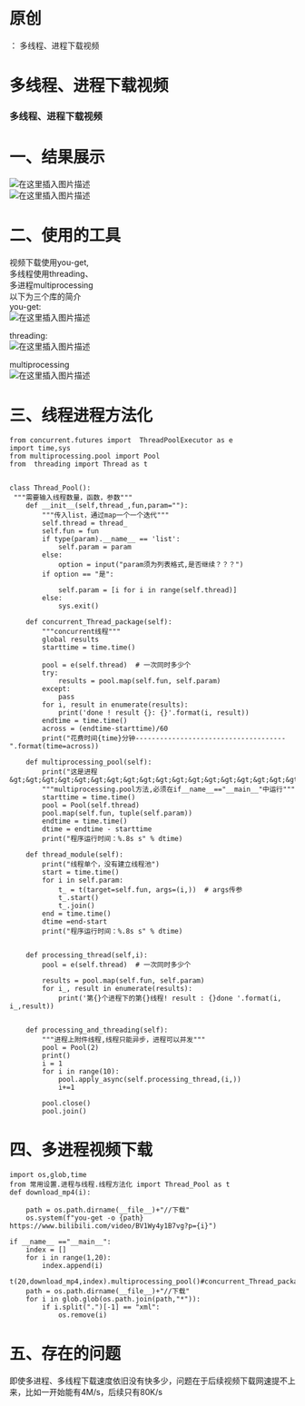 # 原创

： 多线程、进程下载视频

# 多线程、进程下载视频

### 多线程、进程下载视频

# 一、结果展示

<img alt="在这里插入图片描述" src="https://img-blog.csdnimg.cn/20201022130034677.png?x-oss-process=image/watermark,type_ZmFuZ3poZW5naGVpdGk,shadow_10,text_aHR0cHM6Ly9ibG9nLmNzZG4ubmV0L3B5dGhvbl9fcmVwb3J0ZWQ=,size_16,color_FFFFFF,t_70#pic_center"/><br/> <img alt="在这里插入图片描述" src="https://img-blog.csdnimg.cn/2020102216042261.png?x-oss-process=image/watermark,type_ZmFuZ3poZW5naGVpdGk,shadow_10,text_aHR0cHM6Ly9ibG9nLmNzZG4ubmV0L3B5dGhvbl9fcmVwb3J0ZWQ=,size_16,color_FFFFFF,t_70#pic_center"/>

# 二、使用的工具

视频下载使用you-get,<br/> 多线程使用threading、<br/> 多进程multiprocessing<br/> 以下为三个库的简介<br/>
you-get:<br/> <img alt="在这里插入图片描述" src="https://img-blog.csdnimg.cn/20201022130449718.png?x-oss-process=image/watermark,type_ZmFuZ3poZW5naGVpdGk,shadow_10,text_aHR0cHM6Ly9ibG9nLmNzZG4ubmV0L3B5dGhvbl9fcmVwb3J0ZWQ=,size_16,color_FFFFFF,t_70#pic_center"/>

threading:<br/> <img alt="在这里插入图片描述" src="https://img-blog.csdnimg.cn/2020102213075883.png?x-oss-process=image/watermark,type_ZmFuZ3poZW5naGVpdGk,shadow_10,text_aHR0cHM6Ly9ibG9nLmNzZG4ubmV0L3B5dGhvbl9fcmVwb3J0ZWQ=,size_16,color_FFFFFF,t_70#pic_center"/>

multiprocessing<br/> <img alt="在这里插入图片描述" src="https://img-blog.csdnimg.cn/20201022130920376.png?x-oss-process=image/watermark,type_ZmFuZ3poZW5naGVpdGk,shadow_10,text_aHR0cHM6Ly9ibG9nLmNzZG4ubmV0L3B5dGhvbl9fcmVwb3J0ZWQ=,size_16,color_FFFFFF,t_70#pic_center"/>

# 三、线程进程方法化

```
from concurrent.futures import  ThreadPoolExecutor as e
import time,sys
from multiprocessing.pool import Pool
from  threading import Thread as t


class Thread_Pool():
 """需要输入线程数量，函数，参数"""
	def __init__(self,thread_,fun,param=""):
        """传入list，通过map一个一个迭代"""
    	self.thread = thread_
    	self.fun = fun
    	if type(param).__name__ == 'list':
        	self.param = param
    	else:
        	option = input("param须为列表格式,是否继续？？？")
        if option == "是":

            self.param = [i for i in range(self.thread)]
        else:
            sys.exit()

 	def concurrent_Thread_package(self):
    	"""concurrent线程"""
    	global results
    	starttime = time.time()

    	pool = e(self.thread)  # 一次同时多少个
    	try:
        	results = pool.map(self.fun, self.param)
    	except:
        	pass
    	for i, result in enumerate(results):
        	print('done ! result {}: {}'.format(i, result))
    	endtime = time.time()
    	across = (endtime-starttime)/60
    	print("花费时间{time}分钟-------------------------------------".format(time=across))

	def multiprocessing_pool(self):
    	print("这是进程&gt;&gt;&gt;&gt;&gt;&gt;&gt;&gt;&gt;&gt;&gt;&gt;&gt;&gt;&gt;&gt;&gt;&gt;&gt;&gt;&gt;&gt;&gt;&gt;&gt;&gt;&gt;&gt;&gt;&gt;&gt;&gt;&gt;&gt;&gt;&gt;&gt;&gt;&gt;&gt;&gt;&gt;&gt;&gt;")
    	"""multiprocessing.pool方法,必须在if__name__=="__main__"中运行"""
    	starttime = time.time()
    	pool = Pool(self.thread)
    	pool.map(self.fun, tuple(self.param))
    	endtime = time.time()
    	dtime = endtime - starttime
    	print("程序运行时间：%.8s s" % dtime)

	def thread_module(self):
    	print("线程单个，没有建立线程池")
    	start = time.time()
    	for i in self.param:
        	t_ = t(target=self.fun, args=(i,))  # args传参
        	t_.start()
        	t_.join()
    	end = time.time()
    	dtime =end-start
    	print("程序运行时间：%.8s s" % dtime)


	def processing_thread(self,i):
    	pool = e(self.thread)  # 一次同时多少个

    	results = pool.map(self.fun, self.param)
    	for i_, result in enumerate(results):
        	print('第{}个进程下的第{}线程! result : {}done '.format(i, i_,result))


	def processing_and_threading(self):
    	"""进程上附件线程,线程只能异步，进程可以并发"""
    	pool = Pool(2)
    	print()
    	i = 1
    	for i in range(10):
        	pool.apply_async(self.processing_thread,(i,))
        	i+=1

    	pool.close()
    	pool.join()

```

# 四、多进程视频下载

```
import os,glob,time
from 常用设置.进程与线程.线程方法化 import Thread_Pool as t
def download_mp4(i):

	path = os.path.dirname(__file__)+"//下载"
	os.system(f"you-get -o {path} https://www.bilibili.com/video/BV1Wy4y1B7vg?p={i}")

if __name__ =="__main__":
	index = []
	for i in range(1,20):
    	index.append(i)
	t(20,download_mp4,index).multiprocessing_pool()#concurrent_Thread_package
	path = os.path.dirname(__file__)+"//下载"
	for i in glob.glob(os.path.join(path,"*")):
    	if i.split(".")[-1] == "xml":
        	os.remove(i)

```

# 五、存在的问题

即使多进程、多线程下载速度依旧没有快多少，问题在于后续视频下载网速提不上来，比如一开始能有4M/s，后续只有80K/s
